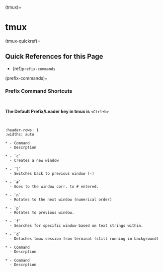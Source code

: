 (tmux)=
# tmux

(tmux-quickref)=
## Quick References for this Page

- {ref}`prefix-commands`

(prefix-commands)=
### Prefix Command Shortcuts
<br>

**The Default Prefix/Leader key in tmux is** `<Ctrl+b>` 

<br >

```{list-table}
:header-rows: 1
:widths: auto

* - Command
  - Descrption

* - `c`
  - Creates a new window

* - `l`
  - Switches back to previous window (-)

* - `#`
  - Goes to the window corr. to # entered.
  
* - `n`
  - Rotates to the next window (numerical order) 
  
* - `p`
  - Rotates to previous window.
  
* - `f`
  - Searches for specific window based on text strings within.

* - `d` 
  - Detaches tmux session from terminal (still running in background)

* - Command
  - Descrption

* - Command
  - Descrption
```